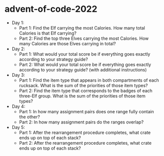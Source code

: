 # advent-of-code-2022
* Day 1:
  * Part 1: Find the Elf carrying the most Calories. How many total Calories is that Elf carrying?
  * Part 2: Find the top three Elves carrying the most Calories. How many Calories are those Elves carrying in total?
* Day 2:
  * Part 1: What would your total score be if everything goes exactly according to your strategy guide?
  * Part 2: What would your total score be if everything goes exactly according to your strategy guide? (with additional instructions)
* Day 3:
  * Part 1: Find the item type that appears in both compartments of each rucksack. What is the sum of the priorities of those item types?
  * Part 2: Find the item type that corresponds to the badges of each three-Elf group. What is the sum of the priorities of those item types?
* Day 4:
  * Part 1: In how many assignment pairs does one range fully contain the other?
  * Part 2: In how many assignment pairs do the ranges overlap?
* Day 5:
  * Part 1: After the rearrangement procedure completes, what crate ends up on top of each stack?
  * Part 2: After the rearrangement procedure completes, what crate ends up on top of each stack?